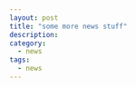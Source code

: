```yaml
---
layout: post
title: "some more news stuff"
description:
category: 
  - news
tags: 
  - news
---
```


